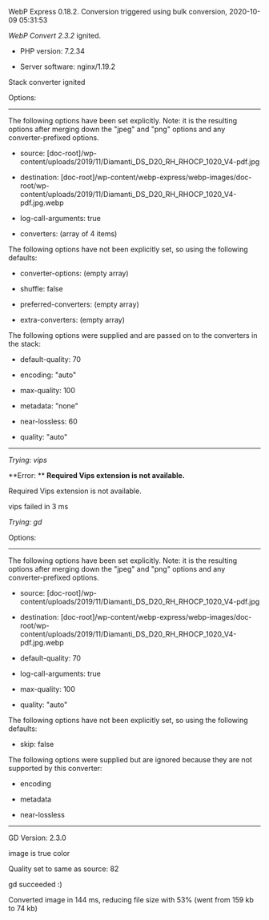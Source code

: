 WebP Express 0.18.2. Conversion triggered using bulk conversion, 2020-10-09 05:31:53

*WebP Convert 2.3.2*  ignited.
- PHP version: 7.2.34
- Server software: nginx/1.19.2

Stack converter ignited

Options:
------------
The following options have been set explicitly. Note: it is the resulting options after merging down the "jpeg" and "png" options and any converter-prefixed options.
- source: [doc-root]/wp-content/uploads/2019/11/Diamanti_DS_D20_RH_RHOCP_1020_V4-pdf.jpg
- destination: [doc-root]/wp-content/webp-express/webp-images/doc-root/wp-content/uploads/2019/11/Diamanti_DS_D20_RH_RHOCP_1020_V4-pdf.jpg.webp
- log-call-arguments: true
- converters: (array of 4 items)

The following options have not been explicitly set, so using the following defaults:
- converter-options: (empty array)
- shuffle: false
- preferred-converters: (empty array)
- extra-converters: (empty array)

The following options were supplied and are passed on to the converters in the stack:
- default-quality: 70
- encoding: "auto"
- max-quality: 100
- metadata: "none"
- near-lossless: 60
- quality: "auto"
------------


*Trying: vips* 

**Error: ** **Required Vips extension is not available.** 
Required Vips extension is not available.
vips failed in 3 ms

*Trying: gd* 

Options:
------------
The following options have been set explicitly. Note: it is the resulting options after merging down the "jpeg" and "png" options and any converter-prefixed options.
- source: [doc-root]/wp-content/uploads/2019/11/Diamanti_DS_D20_RH_RHOCP_1020_V4-pdf.jpg
- destination: [doc-root]/wp-content/webp-express/webp-images/doc-root/wp-content/uploads/2019/11/Diamanti_DS_D20_RH_RHOCP_1020_V4-pdf.jpg.webp
- default-quality: 70
- log-call-arguments: true
- max-quality: 100
- quality: "auto"

The following options have not been explicitly set, so using the following defaults:
- skip: false

The following options were supplied but are ignored because they are not supported by this converter:
- encoding
- metadata
- near-lossless
------------

GD Version: 2.3.0
image is true color
Quality set to same as source: 82
gd succeeded :)

Converted image in 144 ms, reducing file size with 53% (went from 159 kb to 74 kb)
